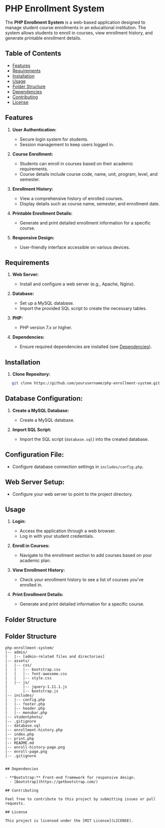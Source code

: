 # PHP Enrollment System

The **PHP Enrollment System** is a web-based application designed to manage student course enrollments in an educational institution. The system allows students to enroll in courses, view enrollment history, and generate printable enrollment details.

## Table of Contents

- [Features](#features)
- [Requirements](#requirements)
- [Installation](#installation)
- [Usage](#usage)
- [Folder Structure](#folder-structure)
- [Dependencies](#dependencies)
- [Contributing](#contributing)
- [License](#license)

## Features

1. **User Authentication:**
   - Secure login system for students.
   - Session management to keep users logged in.

2. **Course Enrollment:**
   - Students can enroll in courses based on their academic requirements.
   - Course details include course code, name, unit, program, level, and semester.

3. **Enrollment History:**
   - View a comprehensive history of enrolled courses.
   - Display details such as course name, semester, and enrollment date.

4. **Printable Enrollment Details:**
   - Generate and print detailed enrollment information for a specific course.

5. **Responsive Design:**
   - User-friendly interface accessible on various devices.

## Requirements

1. **Web Server:**
   - Install and configure a web server (e.g., Apache, Nginx).

2. **Database:**
   - Set up a MySQL database.
   - Import the provided SQL script to create the necessary tables.

3. **PHP:**
   - PHP version 7.x or higher.

4. **Dependencies:**
   - Ensure required dependencies are installed (see [Dependencies](#dependencies)).

## Installation

1. **Clone Repository:**
```bash
   git clone https://github.com/yourusername/php-enrollment-system.git
```
## Database Configuration:

1. **Create a MySQL Database:**
   - Create a MySQL database.

2. **Import SQL Script:**
   - Import the SQL script (`database.sql`) into the created database.

## Configuration File:

- Configure database connection settings in `includes/config.php`.

## Web Server Setup:

- Configure your web server to point to the project directory.

## Usage

1. **Login:**
   - Access the application through a web browser.
   - Log in with your student credentials.

2. **Enroll in Courses:**
   - Navigate to the enrollment section to add courses based on your academic plan.

3. **View Enrollment History:**
   - Check your enrollment history to see a list of courses you've enrolled in.

4. **Print Enrollment Details:**
   - Generate and print detailed information for a specific course.

## Folder Structure

## Folder Structure

```plaintext
php-enrollment-system/
|-- admin/
|   |-- [admin-related files and directories]
|-- assets/
|   |-- css/
|   |   |-- bootstrap.css
|   |   |-- font-awesome.css
|   |   |-- style.css
|   |-- js/
|       |-- jquery-1.11.1.js
|       |-- bootstrap.js
|-- includes/
|   |-- config.php
|   |-- footer.php
|   |-- header.php
|   |-- menubar.php
|-- studentphoto/
|-- .gitignore
|-- database.sql
|-- enrollment-history.php
|-- index.php
|-- print.php
|-- README.md
|-- enroll-history-page.png
|-- enroll-page.png
|-- .gitignore


## Dependencies

- **Bootstrap:** Front-end framework for responsive design.
  - [Bootstrap](https://getbootstrap.com/)

## Contributing

Feel free to contribute to this project by submitting issues or pull requests.

## License

This project is licensed under the [MIT License](LICENSE).
